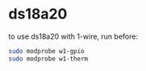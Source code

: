 # ds18a20

to use ds18a20 with 1-wire, run before:

```bash
sudo modprobe w1-gpio
sudo modprobe w1-therm
```
